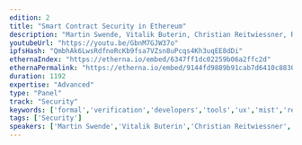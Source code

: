 ```yaml
---
edition: 2
title: "Smart Contract Security in Ethereum"
description: "Martin Swende, Vitalik Buterin, Christian Reitwiessner, Raine Revere, Philip Daian discuss Smart Contract Security."
youtubeUrl: "https://youtu.be/GbnM7GJW37o"
ipfsHash: "QmbhAk6LwsRdfnoRcKb9fsa7VZsn8uPcqs4Kh3uqEE8dDi"
ethernaIndex: "https://etherna.io/embed/6347ff1dc02259b06a2ffc2d"
ethernaPermalink: "https://etherna.io/embed/9144fd9889b91cab7d6410c883061bd5b4b30c01cc5626204b95aac0e96a0e41"
duration: 1192
expertise: "Advanced"
type: "Panel"
track: "Security"
keywords: ['formal','verification','developers','tools','ux','mist','reputation','evm','abstraction','languages']
tags: ['Security']
speakers: ['Martin Swende','Vitalik Buterin','Christian Reitwiessner','Raine Revere','Philip Daian']
---
```

